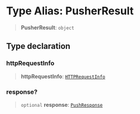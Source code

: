 # Type Alias: PusherResult

> **PusherResult**: `object`

## Type declaration

### httpRequestInfo

> **httpRequestInfo**: [`HTTPRequestInfo`](HTTPRequestInfo.md)

### response?

> `optional` **response**: [`PushResponse`](PushResponse.md)
